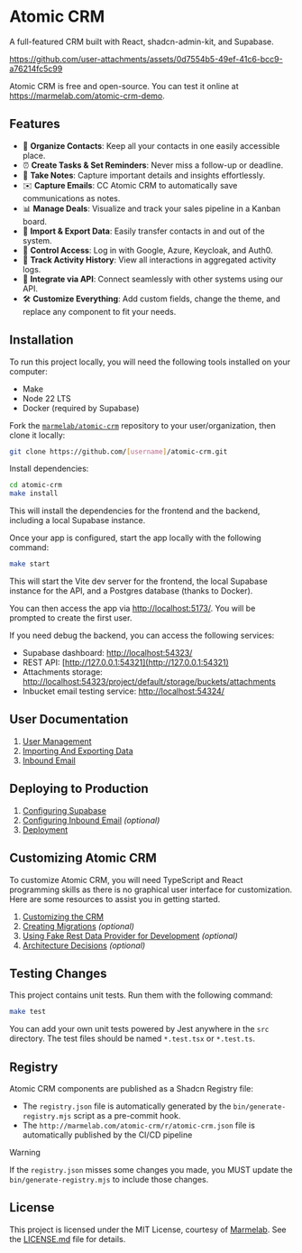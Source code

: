 # Atomic CRM

A full-featured CRM built with React, shadcn-admin-kit, and Supabase.

https://github.com/user-attachments/assets/0d7554b5-49ef-41c6-bcc9-a76214fc5c99

Atomic CRM is free and open-source. You can test it online at https://marmelab.com/atomic-crm-demo.

## Features

- 📇 **Organize Contacts**: Keep all your contacts in one easily accessible place.
- ⏰ **Create Tasks & Set Reminders**: Never miss a follow-up or deadline.
- 📝 **Take Notes**: Capture important details and insights effortlessly.
- ✉️ **Capture Emails**: CC Atomic CRM to automatically save communications as notes.
- 📊 **Manage Deals**: Visualize and track your sales pipeline in a Kanban board.
- 🔄 **Import & Export Data**: Easily transfer contacts in and out of the system.
- 🔐 **Control Access**: Log in with Google, Azure, Keycloak, and Auth0.
- 📜 **Track Activity History**: View all interactions in aggregated activity logs.
- 🔗 **Integrate via API**: Connect seamlessly with other systems using our API.
- 🛠️ **Customize Everything**: Add custom fields, change the theme, and replace any component to fit your needs.

## Installation

To run this project locally, you will need the following tools installed on your computer:

- Make
- Node 22 LTS
- Docker (required by Supabase)

Fork the [`marmelab/atomic-crm`](https://github.com/marmelab/atomic-crm) repository to your user/organization, then clone it locally:

```sh
git clone https://github.com/[username]/atomic-crm.git
```

Install dependencies:

```sh
cd atomic-crm
make install
```

This will install the dependencies for the frontend and the backend, including a local Supabase instance.

Once your app is configured, start the app locally with the following command:

```sh
make start
```

This will start the Vite dev server for the frontend, the local Supabase instance for the API, and a Postgres database (thanks to Docker).

You can then access the app via [http://localhost:5173/](http://localhost:5173/). You will be prompted to create the first user.

If you need debug the backend, you can access the following services: 

- Supabase dashboard: [http://localhost:54323/](http://localhost:54323/)
- REST API: [http://127.0.0.1:54321](http://127.0.0.1:54321)
- Attachments storage: [http://localhost:54323/project/default/storage/buckets/attachments](http://localhost:54323/project/default/storage/buckets/attachments)
- Inbucket email testing service: [http://localhost:54324/](http://localhost:54324/)

## User Documentation

1. [User Management](./doc/user/user-management.md)
2. [Importing And Exporting Data](./doc/user/import-contacts.md)
3. [Inbound Email](./doc/user/inbound-email.md)

## Deploying to Production

1. [Configuring Supabase](./doc/developer/supabase-configuration.md)
2. [Configuring Inbound Email](./doc/developer/inbound-email-configuration.md) *(optional)*
3. [Deployment](./doc/developer/deploy.md)

## Customizing Atomic CRM

To customize Atomic CRM, you will need TypeScript and React programming skills as there is no graphical user interface for customization. Here are some resources to assist you in getting started.

1. [Customizing the CRM](./doc/developer/customizing.md)
2. [Creating Migrations](./doc/developer/migrations.md) *(optional)*
3. [Using Fake Rest Data Provider for Development](./doc/developer/data-providers.md) *(optional)*
4. [Architecture Decisions](./doc/developer/architecture-choices.md) *(optional)*

## Testing Changes

This project contains unit tests. Run them with the following command:

```sh
make test
```

You can add your own unit tests powered by Jest anywhere in the `src` directory. The test files should be named `*.test.tsx` or `*.test.ts`.

## Registry

Atomic CRM components are published as a Shadcn Registry file:
- The `registry.json` file is automatically generated by the `bin/generate-registry.mjs` script as a pre-commit hook.
- The `http://marmelab.com/atomic-crm/r/atomic-crm.json` file is automatically published by the CI/CD pipeline

> [!WARNING]  
> If the `registry.json` misses some changes you made, you MUST update the `bin/generate-registry.mjs` to include those changes.

## License

This project is licensed under the MIT License, courtesy of [Marmelab](https://marmelab.com). See the [LICENSE.md](./LICENSE.md) file for details.
